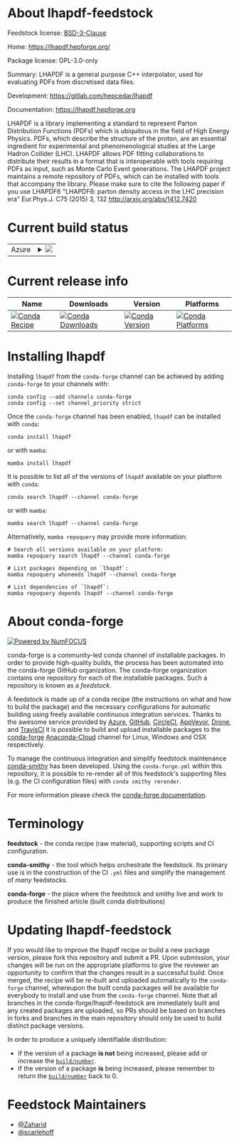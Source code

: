 About lhapdf-feedstock
======================

Feedstock license: [BSD-3-Clause](https://github.com/conda-forge/lhapdf-feedstock/blob/main/LICENSE.txt)

Home: https://lhapdf.hepforge.org/

Package license: GPL-3.0-only

Summary: LHAPDF is a general purpose C++ interpolator, used for evaluating PDFs from discretised data files. 

Development: https://gitlab.com/hepcedar/lhapdf

Documentation: https://lhapdf.hepforge.org

LHAPDF is a library implementing a standard to represent Parton
Distribution Functions (PDFs) which is ubiquitous in the field of High Energy
Physics. PDFs, which describe the structure of the proton, are an essential
ingredient for experimental and phenomenological studies at the Large Hadron
Collider (LHC). LHAPDF allows PDF fitting collaborations to distribute their
results in a format that is interoperable with tools requiring PDFs as input,
such as Monte Carlo Event generations. The LHAPDF project maintains a remote
repository of PDFs, which can be installed with tools that accompany the
library.
Please make sure to cite the following paper if you use LHAPDF6
"LHAPDF6: parton density access in the LHC precision era" Eur.Phys.J. C75
(2015) 3, 132
http://arxiv.org/abs/1412.7420


Current build status
====================


<table>
    
  <tr>
    <td>Azure</td>
    <td>
      <details>
        <summary>
          <a href="https://dev.azure.com/conda-forge/feedstock-builds/_build/latest?definitionId=15974&branchName=main">
            <img src="https://dev.azure.com/conda-forge/feedstock-builds/_apis/build/status/lhapdf-feedstock?branchName=main">
          </a>
        </summary>
        <table>
          <thead><tr><th>Variant</th><th>Status</th></tr></thead>
          <tbody><tr>
              <td>linux_64_python3.10.____cpythonpython_implcpython</td>
              <td>
                <a href="https://dev.azure.com/conda-forge/feedstock-builds/_build/latest?definitionId=15974&branchName=main">
                  <img src="https://dev.azure.com/conda-forge/feedstock-builds/_apis/build/status/lhapdf-feedstock?branchName=main&jobName=linux&configuration=linux%20linux_64_python3.10.____cpythonpython_implcpython" alt="variant">
                </a>
              </td>
            </tr><tr>
              <td>linux_64_python3.11.____cpythonpython_implcpython</td>
              <td>
                <a href="https://dev.azure.com/conda-forge/feedstock-builds/_build/latest?definitionId=15974&branchName=main">
                  <img src="https://dev.azure.com/conda-forge/feedstock-builds/_apis/build/status/lhapdf-feedstock?branchName=main&jobName=linux&configuration=linux%20linux_64_python3.11.____cpythonpython_implcpython" alt="variant">
                </a>
              </td>
            </tr><tr>
              <td>linux_64_python3.8.____cpythonpython_implcpython</td>
              <td>
                <a href="https://dev.azure.com/conda-forge/feedstock-builds/_build/latest?definitionId=15974&branchName=main">
                  <img src="https://dev.azure.com/conda-forge/feedstock-builds/_apis/build/status/lhapdf-feedstock?branchName=main&jobName=linux&configuration=linux%20linux_64_python3.8.____cpythonpython_implcpython" alt="variant">
                </a>
              </td>
            </tr><tr>
              <td>linux_64_python3.9.____cpythonpython_implcpython</td>
              <td>
                <a href="https://dev.azure.com/conda-forge/feedstock-builds/_build/latest?definitionId=15974&branchName=main">
                  <img src="https://dev.azure.com/conda-forge/feedstock-builds/_apis/build/status/lhapdf-feedstock?branchName=main&jobName=linux&configuration=linux%20linux_64_python3.9.____cpythonpython_implcpython" alt="variant">
                </a>
              </td>
            </tr><tr>
              <td>osx_64_python3.10.____cpythonpython_implcpython</td>
              <td>
                <a href="https://dev.azure.com/conda-forge/feedstock-builds/_build/latest?definitionId=15974&branchName=main">
                  <img src="https://dev.azure.com/conda-forge/feedstock-builds/_apis/build/status/lhapdf-feedstock?branchName=main&jobName=osx&configuration=osx%20osx_64_python3.10.____cpythonpython_implcpython" alt="variant">
                </a>
              </td>
            </tr><tr>
              <td>osx_64_python3.11.____cpythonpython_implcpython</td>
              <td>
                <a href="https://dev.azure.com/conda-forge/feedstock-builds/_build/latest?definitionId=15974&branchName=main">
                  <img src="https://dev.azure.com/conda-forge/feedstock-builds/_apis/build/status/lhapdf-feedstock?branchName=main&jobName=osx&configuration=osx%20osx_64_python3.11.____cpythonpython_implcpython" alt="variant">
                </a>
              </td>
            </tr><tr>
              <td>osx_64_python3.8.____cpythonpython_implcpython</td>
              <td>
                <a href="https://dev.azure.com/conda-forge/feedstock-builds/_build/latest?definitionId=15974&branchName=main">
                  <img src="https://dev.azure.com/conda-forge/feedstock-builds/_apis/build/status/lhapdf-feedstock?branchName=main&jobName=osx&configuration=osx%20osx_64_python3.8.____cpythonpython_implcpython" alt="variant">
                </a>
              </td>
            </tr><tr>
              <td>osx_64_python3.9.____cpythonpython_implcpython</td>
              <td>
                <a href="https://dev.azure.com/conda-forge/feedstock-builds/_build/latest?definitionId=15974&branchName=main">
                  <img src="https://dev.azure.com/conda-forge/feedstock-builds/_apis/build/status/lhapdf-feedstock?branchName=main&jobName=osx&configuration=osx%20osx_64_python3.9.____cpythonpython_implcpython" alt="variant">
                </a>
              </td>
            </tr>
          </tbody>
        </table>
      </details>
    </td>
  </tr>
</table>

Current release info
====================

| Name | Downloads | Version | Platforms |
| --- | --- | --- | --- |
| [![Conda Recipe](https://img.shields.io/badge/recipe-lhapdf-green.svg)](https://anaconda.org/conda-forge/lhapdf) | [![Conda Downloads](https://img.shields.io/conda/dn/conda-forge/lhapdf.svg)](https://anaconda.org/conda-forge/lhapdf) | [![Conda Version](https://img.shields.io/conda/vn/conda-forge/lhapdf.svg)](https://anaconda.org/conda-forge/lhapdf) | [![Conda Platforms](https://img.shields.io/conda/pn/conda-forge/lhapdf.svg)](https://anaconda.org/conda-forge/lhapdf) |

Installing lhapdf
=================

Installing `lhapdf` from the `conda-forge` channel can be achieved by adding `conda-forge` to your channels with:

```
conda config --add channels conda-forge
conda config --set channel_priority strict
```

Once the `conda-forge` channel has been enabled, `lhapdf` can be installed with `conda`:

```
conda install lhapdf
```

or with `mamba`:

```
mamba install lhapdf
```

It is possible to list all of the versions of `lhapdf` available on your platform with `conda`:

```
conda search lhapdf --channel conda-forge
```

or with `mamba`:

```
mamba search lhapdf --channel conda-forge
```

Alternatively, `mamba repoquery` may provide more information:

```
# Search all versions available on your platform:
mamba repoquery search lhapdf --channel conda-forge

# List packages depending on `lhapdf`:
mamba repoquery whoneeds lhapdf --channel conda-forge

# List dependencies of `lhapdf`:
mamba repoquery depends lhapdf --channel conda-forge
```


About conda-forge
=================

[![Powered by
NumFOCUS](https://img.shields.io/badge/powered%20by-NumFOCUS-orange.svg?style=flat&colorA=E1523D&colorB=007D8A)](https://numfocus.org)

conda-forge is a community-led conda channel of installable packages.
In order to provide high-quality builds, the process has been automated into the
conda-forge GitHub organization. The conda-forge organization contains one repository
for each of the installable packages. Such a repository is known as a *feedstock*.

A feedstock is made up of a conda recipe (the instructions on what and how to build
the package) and the necessary configurations for automatic building using freely
available continuous integration services. Thanks to the awesome service provided by
[Azure](https://azure.microsoft.com/en-us/services/devops/), [GitHub](https://github.com/),
[CircleCI](https://circleci.com/), [AppVeyor](https://www.appveyor.com/),
[Drone](https://cloud.drone.io/welcome), and [TravisCI](https://travis-ci.com/)
it is possible to build and upload installable packages to the
[conda-forge](https://anaconda.org/conda-forge) [Anaconda-Cloud](https://anaconda.org/)
channel for Linux, Windows and OSX respectively.

To manage the continuous integration and simplify feedstock maintenance
[conda-smithy](https://github.com/conda-forge/conda-smithy) has been developed.
Using the ``conda-forge.yml`` within this repository, it is possible to re-render all of
this feedstock's supporting files (e.g. the CI configuration files) with ``conda smithy rerender``.

For more information please check the [conda-forge documentation](https://conda-forge.org/docs/).

Terminology
===========

**feedstock** - the conda recipe (raw material), supporting scripts and CI configuration.

**conda-smithy** - the tool which helps orchestrate the feedstock.
                   Its primary use is in the construction of the CI ``.yml`` files
                   and simplify the management of *many* feedstocks.

**conda-forge** - the place where the feedstock and smithy live and work to
                  produce the finished article (built conda distributions)


Updating lhapdf-feedstock
=========================

If you would like to improve the lhapdf recipe or build a new
package version, please fork this repository and submit a PR. Upon submission,
your changes will be run on the appropriate platforms to give the reviewer an
opportunity to confirm that the changes result in a successful build. Once
merged, the recipe will be re-built and uploaded automatically to the
`conda-forge` channel, whereupon the built conda packages will be available for
everybody to install and use from the `conda-forge` channel.
Note that all branches in the conda-forge/lhapdf-feedstock are
immediately built and any created packages are uploaded, so PRs should be based
on branches in forks and branches in the main repository should only be used to
build distinct package versions.

In order to produce a uniquely identifiable distribution:
 * If the version of a package **is not** being increased, please add or increase
   the [``build/number``](https://docs.conda.io/projects/conda-build/en/latest/resources/define-metadata.html#build-number-and-string).
 * If the version of a package **is** being increased, please remember to return
   the [``build/number``](https://docs.conda.io/projects/conda-build/en/latest/resources/define-metadata.html#build-number-and-string)
   back to 0.

Feedstock Maintainers
=====================

* [@Zaharid](https://github.com/Zaharid/)
* [@scarlehoff](https://github.com/scarlehoff/)

